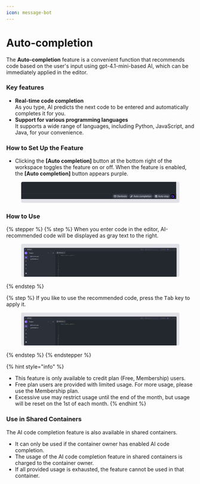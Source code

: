 ```yaml
---
icon: message-bot
---
```


# Auto-completion

The **Auto-completion** feature is a convenient function that recommends code based on the user's input using gpt-4.1-mini-based AI, which can be immediately applied in the editor.

### Key features <a href="#key-features" id="key-features"></a>

* **Real-time code completion**\
  As you type, AI predicts the next code to be entered and automatically completes it for you.
* **Support for various programming languages**\
  It supports a wide range of languages, including Python, JavaScript, and Java, for your convenience.

### How to Set Up the Feature <a href="#how-to-set-up-the-feature" id="how-to-set-up-the-feature"></a>

* Clicking the **\[Auto completion]** button at the bottom right of the workspace toggles the feature on or off. When the feature is enabled, the **\[Auto completion]** button appears purple.

<figure><img src="../../.gitbook/assets/Auto-complete_01.png" alt=""><figcaption></figcaption></figure>

### How to Use <a href="#how-to-use" id="how-to-use"></a>

{% stepper %}
{% step %}
When you enter code in the editor, AI-recommended code will be displayed as gray text to the right.

<figure><img src="../../.gitbook/assets/Auto-complete_01 (1).png" alt=""><figcaption></figcaption></figure>
{% endstep %}

{% step %}
If you like to use the recommended code, press the <kbd>Tab</kbd> key to apply it.

<figure><img src="../../.gitbook/assets/Auto-complete_02 (1).png" alt=""><figcaption></figcaption></figure>
{% endstep %}
{% endstepper %}

{% hint style="info" %}
* This feature is only available to credit plan (Free, Membership) users.
* Free plan users are provided with limited usage. For more usage, please use the Membership plan.
* Excessive use may restrict usage until the end of the month, but usage will be reset on the 1st of each month.
{% endhint %}

### Use in Shared Containers <a href="#use-in-shared-containers" id="use-in-shared-containers"></a>

The AI code completion feature is also available in shared containers.

* It can only be used if the container owner has enabled AI code completion.
* The usage of the AI code completion feature in shared containers is charged to the container owner.
* If all provided usage is exhausted, the feature cannot be used in that container.
